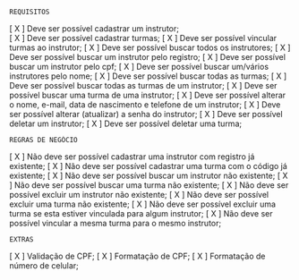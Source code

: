     REQUISITOS

[ X ] Deve ser possível cadastrar um instrutor;    
[ X ] Deve ser possível cadastrar turmas; 
[ X ] Deve ser possível vincular turmas ao instrutor;
[ X ] Deve ser possível buscar todos os instrutores;
[ X ] Deve ser possível buscar um instrutor pelo registro;
[ X ] Deve ser possível buscar um instrutor pelo cpf;
[ X ] Deve ser possível buscar um/vários instrutores pelo nome;
[ X ] Deve ser possível buscar todas as turmas;
[ X ] Deve ser possível buscar todas as turmas de um instrutor;
[ X ] Deve ser possível buscar uma turma de uma instrutor;
[ X ] Deve ser possível alterar o nome, e-mail, data de nascimento e telefone de um instrutor;
[ X ] Deve ser possível alterar (atualizar) a senha do instrutor;
[ X ] Deve ser possível deletar um instrutor;
[ X ] Deve ser possível deletar uma turma;

    REGRAS DE NEGÓCIO

[ X ] Não deve ser possível cadastrar uma instrutor com registro já existente;
[ X ] Não deve ser possível cadastrar uma turma com o código já existente;
[ X ] Não deve ser possível buscar um instrutor não existente;
[ X ] Não deve ser possível buscar uma turma não existente;
[ X ] Não deve ser possível excluir um instrutor não existente;
[ X ] Não deve ser possível excluir uma turma não existente;
[ X ] Não deve ser possível excluir uma turma se esta estiver vinculada para algum instrutor;
[ X ] Não deve ser possível vincular a mesma turma para o mesmo instrutor;

    EXTRAS

[ X ] Validação de CPF;
[ X ] Formatação de CPF;
[ X ] Formatação de número de celular;